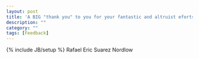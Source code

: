 ```yaml
---
layout: post
title: 'A BIG "thank you" to you for your fantastic and altruist eforts !'
description: ""
category: ""
tags: [Feedback]
---
```

{% include JB/setup %}
Rafael Eric Suarez Nordlow
